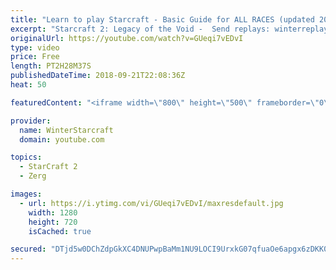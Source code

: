 ```yaml
---
title: "Learn to play Starcraft - Basic Guide for ALL RACES (updated 2017) #2"
excerpt: "Starcraft 2: Legacy of the Void -  Send replays: winterreplays@gmail.com ( -- Watch live at https://www.twitch.tv/wintergaming"
originalUrl: https://youtube.com/watch?v=GUeqi7vEDvI
type: video
price: Free
length: PT2H28M37S
publishedDateTime: 2018-09-21T22:08:36Z
heat: 50

featuredContent: "<iframe width=\"800\" height=\"500\" frameborder=\"0\" src=\"https://www.youtube.com/embed/GUeqi7vEDvI\" allow=\"accelerometer; autoplay; encrypted-media; gyroscope; picture-in-picture\" allowfullscreen></iframe>"

provider:
  name: WinterStarcraft
  domain: youtube.com

topics:
  - StarCraft 2
  - Zerg

images:
  - url: https://i.ytimg.com/vi/GUeqi7vEDvI/maxresdefault.jpg
    width: 1280
    height: 720
    isCached: true

secured: "DTjd5w0DChZdpGkXC4DNUPwpBaMm1NU9LOCI9UrxkG07qfuaOe6apgx6zDKK0bXb0rOASVAk8j9ZjGwPGYOXp7YliXBkDGVyB2FcCwLAuhzdSt1+Y19ecdXCvo3XDI/GBZIWfAJPVuAdmYqs7/owOPpm1YbAi/n0Fqnh898ISJgL6x3nxScqOTbPdzvldS78IDo/VLcv7BQNlHB2l73OeKmTNwgM3kimDNY5C8RFDWEP/JFXBIUu/wuI/OMbrpU7iOpDUt/Q1qI/AunHSGVpinl59SjdjM/BjtvT94Vw2ZhwBlmEYKKVfW/bKMzNoa7654NKWuMyZ1mzGhciILdW5CD1d8hi9rFDvn6wh4GfCsXqOkjrBFKEeg9rG8R0S5jHo6xoAX/h1xc4o5IEO95RN+Jdi1HKozaMquRwS3N8S9M=;gaJ5iuBUC2pP93dnLl2PNA=="
---
```


